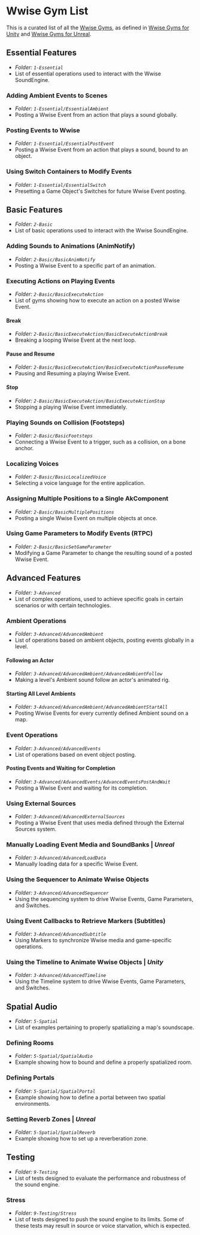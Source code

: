 # Wwise Gym List

This is a curated list of all the [Wwise Gyms](../../README.md), as defined in [Wwise Gyms for Unity](../../Unity/README.md) and [Wwise Gyms for Unreal](../../Unreal/README.md).

## Essential Features

- _Folder: `1-Essential`_
- List of essential operations used to interact with the Wwise SoundEngine.

### Adding Ambient Events to Scenes

- _Folder: `1-Essential/EssentialAmbient`_
- Posting a Wwise Event from an action that plays a sound globally.

### Posting Events to Wwise

- _Folder: `1-Essential/EssentialPostEvent`_
- Posting a Wwise Event from an action that plays a sound, bound to an object.

### Using Switch Containers to Modify Events

- _Folder: `1-Essential/EssentialSwitch`_
- Presetting a Game Object's Switches for future Wwise Event posting.

## Basic Features

- _Folder: `2-Basic`_
- List of basic operations used to interact with the Wwise SoundEngine.

### Adding Sounds to Animations (AnimNotify)

- _Folder: `2-Basic/BasicAnimNotify`_
- Posting a Wwise Event to a specific part of an animation.

### Executing Actions on Playing Events

- _Folder: `2-Basic/BasicExecuteAction`_
- List of gyms showing how to execute an action on a posted Wwise Event.

#### Break

- _Folder: `2-Basic/BasicExecuteAction/BasicExecuteActionBreak`_
- Breaking a looping Wwise Event at the next loop.

#### Pause and Resume

- _Folder: `2-Basic/BasicExecuteAction/BasicExecuteActionPauseResume`_
- Pausing and Resuming a playing Wwise Event.

#### Stop

- _Folder: `2-Basic/BasicExecuteAction/BasicExecuteActionStop`_
- Stopping a playing Wwise Event immediately.

### Playing Sounds on Collision (Footsteps)

- _Folder: `2-Basic/BasicFootsteps`_
- Connecting a Wwise Event to a trigger, such as a collision, on a bone anchor.

### Localizing Voices

- _Folder: `2-Basic/BasicLocalizedVoice`_
- Selecting a voice language for the entire application.

### Assigning Multiple Positions to a Single AkComponent

- _Folder: `2-Basic/BasicMultiplePositions`_
- Posting a single Wwise Event on multiple objects at once.

### Using Game Parameters to Modify Events (RTPC)

- _Folder: `2-Basic/BasicSetGameParameter`_
- Modifying a Game Parameter to change the resulting sound of a posted Wwise Event.

## Advanced Features

- _Folder: `3-Advanced`_
- List of complex operations, used to achieve specific goals in certain scenarios or with certain technologies.

### Ambient Operations

- _Folder: `3-Advanced/AdvancedAmbient`_
- List of operations based on ambient objects, posting events globally in a level.

#### Following an Actor

- _Folder: `3-Advanced/AdvancedAmbient/AdvancedAmbientFollow`_
- Making a level's Ambient sound follow an actor's animated rig.

#### Starting All Level Ambients

- _Folder: `3-Advanced/AdvancedAmbient/AdvancedAmbientStartAll`_
- Posting Wwise Events for every currently defined Ambient sound on a map.

### Event Operations

- _Folder: `3-Advanced/AdvancedEvents`_
- List of operations based on event object posting.

#### Posting Events and Waiting for Completion

- _Folder: `3-Advanced/AdvancedEvents/AdvancedEventsPostAndWait`_
- Posting a Wwise Event and waiting for its completion.

### Using External Sources

- _Folder: `3-Advanced/AdvancedExternalSources`_
- Posting a Wwise Event that uses media defined through the External Sources system.

### Manually Loading Event Media and SoundBanks | _Unreal_

- _Folder: `3-Advanced/AdvancedLoadData`_
- Manually loading data for a specific Wwise Event.

### Using the Sequencer to Animate Wwise Objects

- _Folder: `3-Advanced/AdvancedSequencer`_
- Using the sequencing system to drive Wwise Events, Game Parameters, and Switches.

### Using Event Callbacks to Retrieve Markers (Subtitles)

- _Folder: `3-Advanced/AdvancedSubtitle`_
- Using Markers to synchronize Wwise media and game-specific operations.

### Using the Timeline to Animate Wwise Objects | _Unity_

- _Folder: `3-Advanced/AdvancedTimeline`_
- Using the Timeline system to drive Wwise Events, Game Parameters, and Switches.

## Spatial Audio

- _Folder: `5-Spatial`_
- List of examples pertaining to properly spatializing a map's soundscape.

### Defining Rooms

- _Folder: `5-Spatial/SpatialAudio`_
- Example showing how to bound and define a properly spatialized room.

### Defining Portals

- _Folder: `5-Spatial/SpatialPortal`_
- Example showing how to define a portal between two spatial environments.

### Setting Reverb Zones | _Unreal_

- _Folder: `5-Spatial/SpatialReverb`_
- Example showing how to set up a reverberation zone.

## Testing

- _Folder: `9-Testing`_
- List of tests designed to evaluate the performance and robustness of the sound engine.

### Stress

- _Folder: `9-Testing/Stress`_
- List of tests designed to push the sound engine to its limits. Some of these tests may result in source or voice starvation, which is expected.
